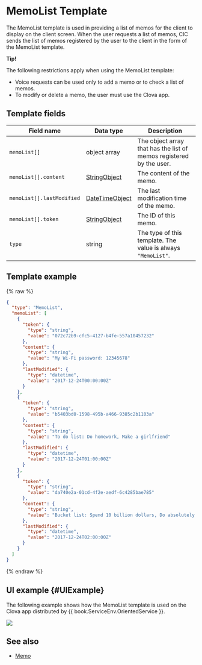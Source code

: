 # MemoList Template
The MemoList template is used in providing a list of memos for the client to display on the client screen. When the user requests a list of memos, CIC sends the list of memos registered by the user to the client in the form of the MemoList template.

<div class="tip">
<p><strong>Tip!</strong></p>
<p>The following restrictions apply when using the MemoList template:</p>
<ul>
  <li>Voice requests can be used only to add a memo or to check a list of memos.</li>
  <li>To modify or delete a memo, the user must use the Clova app.</li>
</ul>
</div>

## Template fields

| Field name       | Data type    | Description                     |
|---------------|---------|-----------------------------|
| `memoList[]`              | object array  | The object array that has the list of memos registered by the user.                                        |
| `memoList[].content`      | [StringObject](/Develop/References/ContentTemplates/Shared_Objects.md#StringObject)     | The content of the memo.  |
| `memoList[].lastModified` | [DateTimeObject](/Develop/References/ContentTemplates/Shared_Objects.md#DateTimeObject) | The last modification time of the memo. |
| `memoList[].token`        | [StringObject](/Develop/References/ContentTemplates/Shared_Objects.md#StringObject)     | The ID of this memo.  |
| `type`                    | string                                                                              | The type of this template. The value is always `"MemoList"`.             |

## Template example

{% raw %}

```json
{
  "type": "MemoList",
  "memoList": [
    {
      "token": {
        "type": "string",
        "value": "072c72b9-cfc5-4127-b4fe-557a10457232"
      },
      "content": {
        "type": "string",
        "value": "My Wi-Fi password: 12345678"
      },
      "lastModified": {
        "type": "datetime",
        "value": "2017-12-24T00:00:00Z"
      }
    },
    {
      "token": {
        "type": "string",
        "value": "b5403bd0-1598-495b-a466-9385c2b1103a"
      },
      "content": {
        "type": "string",
        "value": "To do list: Do homework, Make a girlfriend"
      },
      "lastModified": {
        "type": "datetime",
        "value": "2017-12-24T01:00:00Z"
      }
    },
    {
      "token": {
        "type": "string",
        "value": "da740e2a-01cd-4f2e-aedf-6c4285bae785"
      },
      "content": {
        "type": "string",
        "value": "Bucket list: Spend 10 billion dollars, Do absolutely nothing, Sleep for 72 hours"
      },
      "lastModified": {
        "type": "datetime",
        "value": "2017-12-24T02:00:00Z"
      }
    }
  ]
}
```

{% endraw %}

## UI example {#UIExample}

The following example shows how the MemoList template is used on the Clova app distributed by {{ book.ServiceEnv.OrientedService }}.

![](/Develop/Assets/Images/Content_Template-MemoList.png)

## See also
* [Memo](/Develop/References/ContentTemplates/Memo.md)
